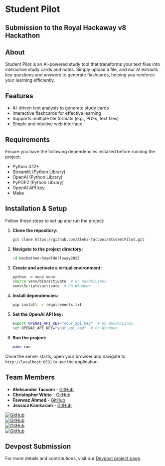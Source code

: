 # Student Pilot
## Submission to the Royal Hackaway v8 Hackathon 

## About
Student Pilot is an AI-powered study tool that transforms your text files into interactive study cards and notes. Simply upload a file, and our AI extracts key questions and answers to generate flashcards, helping you reinforce your learning efficiently.

## Features
- AI-driven text analysis to generate study cards
- Interactive flashcards for effective learning
- Supports multiple file formats (e.g., PDFs, text files)
- Simple and intuitive web interface

## Requirements
Ensure you have the following dependencies installed before running the project:

- Python 3.12+
- Streamlit (Python Library)
- OpenAI (Python Library)
- PyPDF2 (Python Library)
- OpenAI API key
- Make

## Installation & Setup
Follow these steps to set up and run the project:

1. **Clone the repository:**
   ```sh
   git clone https://github.com/Aleks-Tacconi/StudentPilot.git
   ```
2. **Navigate to the project directory:**
   ```sh
   cd Hackathon-RoyalHolloway2025
   ```
3. **Create and activate a virtual environment:**
   ```sh
   python -m venv venv
   source venv/bin/activate  # On macOS/Linux
   venv\Scripts\activate  # On Windows
   ```
4. **Install dependencies:**
   ```sh
   pip install -r requirements.txt
   ```
5. **Set the OpenAI API key:**
   ```sh
   export OPENAI_API_KEY="your_api_key"  # On macOS/Linux
   set OPENAI_API_KEY="your_api_key"  # On Windows
   ```
6. **Run the project:**
   ```sh
   make run
   ```

Once the server starts, open your browser and navigate to `http://localhost:8501` to use the application.

## Team Members
- **Aleksander Tacconi** - [GitHub](https://github.com/Aleks-Tacconi)
- **Christopher White** - [GitHub](https://github.com/christopherwhite06)
- **Fawwaz Ahmed** - [GitHub](https://github.com/fawwaz1123)
- **Jessica Kanikaram** - [GitHub](https://github.com/jessicakanik)

<a href="https://github.com/Aleks-Tacconi">![GitHub](https://img.shields.io/badge/GitHub-Aleksander_Tacconi-blue?logo=github&logoColor=white&style=for-the-badge)</a><br>
<a href="https://github.com/christopherwhite06">![GitHub](https://img.shields.io/badge/GitHub-Christopher_White-blue?logo=github&logoColor=white&style=for-the-badge)</a><br>
<a href="https://github.com/fawwaz1123">![GitHub](https://img.shields.io/badge/GitHub-Fawwaz_Ahmed-blue?logo=github&logoColor=white&style=for-the-badge)</a><br>
<a href="https://github.com/jessicakanik">![GitHub](https://img.shields.io/badge/GitHub-Jessica_Kanikaram-blue?logo=github&logoColor=white&style=for-the-badge)</a><br>

## Devpost Submission
For more details and contributions, visit our [Devpost project page](https://devpost.com/software/ai-flashcards-6fjodu?ref_content=my-projects-tab&ref_feature=my_projects).

